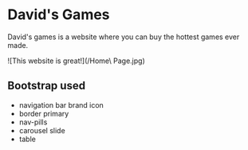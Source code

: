 # David's Games

David's games is a website where you can buy the hottest games ever made.

![This website is great!](/Home\ Page.jpg)

## Bootstrap used
- navigation bar brand icon
- border primary
- nav-pills
- carousel slide
- table
